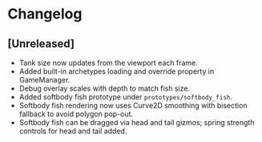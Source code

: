 # Changelog

## [Unreleased]
- Tank size now updates from the viewport each frame.
- Added built-in archetypes loading and override property in GameManager.
- Debug overlay scales with depth to match fish size.
- Added softbody fish prototype under `prototypes/softbody_fish`.
- Softbody fish rendering now uses Curve2D smoothing with bisection fallback to
  avoid polygon pop-out.
- Softbody fish can be dragged via head and tail gizmos; spring strength controls
  for head and tail added.

